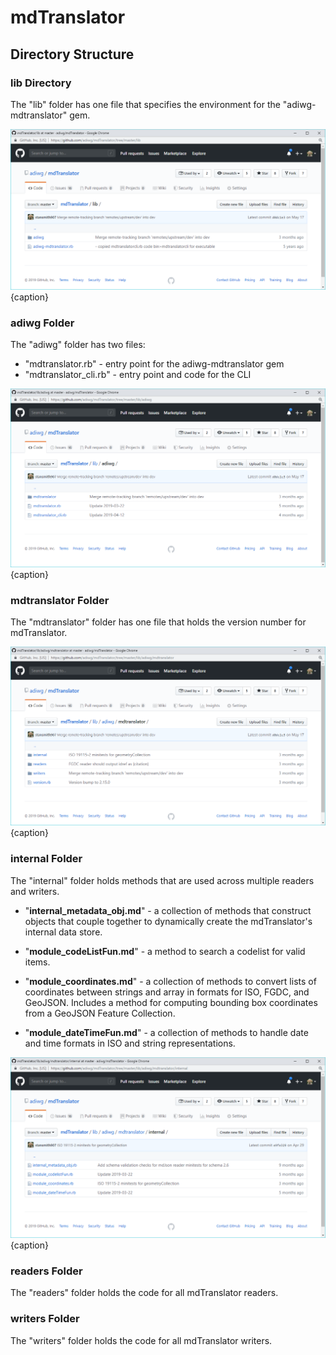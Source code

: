 # mdTranslator

## Directory Structure

### lib Directory

The "lib" folder has one file that specifies the environment for the "adiwg-mdtranslator" gem. 

![Project Directory](/assets/mdTranslator/dir_lib.png){caption}


### adiwg Folder

The "adiwg" folder has two files:
* "mdtranslator.rb" - entry point for the adiwg-mdtranslator gem
* "mdtranslator_cli.rb" - entry point and code for the CLI

![Project Directory](/assets/mdTranslator/dir_lib_adiwg.png){caption}

### mdtranslator Folder

The "mdtranslator" folder has one file that holds the version number for mdTranslator.

![Project Directory](/assets/mdTranslator/dir_lib_adiwg_mdtranslator.png){caption}

### internal Folder

The "internal" folder holds methods that are used across multiple readers and writers.

* "__internal_metadata_obj.md__" - a collection of methods that construct objects that couple together to dynamically create the mdTranslator's internal data store.

* "__module_codeListFun.md__" - a method to search a codelist for valid items.

* "__module_coordinates.md__" - a collection of methods to convert lists of coordinates between strings and array in formats for ISO, FGDC, and GeoJSON.  Includes a method for computing bounding box coordinates from a GeoJSON Feature Collection. 

* "__module_dateTimeFun.md__" - a collection of methods to handle date and time formats in ISO and string representations.

![Project Directory](/assets/mdTranslator/dir_lib_adiwg_mdtranslator_internal.png){caption}

### readers Folder

The "readers" folder holds the code for all mdTranslator readers.

### writers Folder

The "writers" folder holds the code for all mdTranslator writers.

